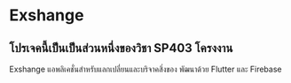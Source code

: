 # Exshange

## โปรเจคนี้เป็นเป็นส่วนหนึ่งของวิชา SP403 โครงงาน

Exshange แอพลิเคชั่นสำหรับแลกเปลี่ยนและบริจาคสิ่งของ
พัฒนาด้วย Flutter และ Firebase



